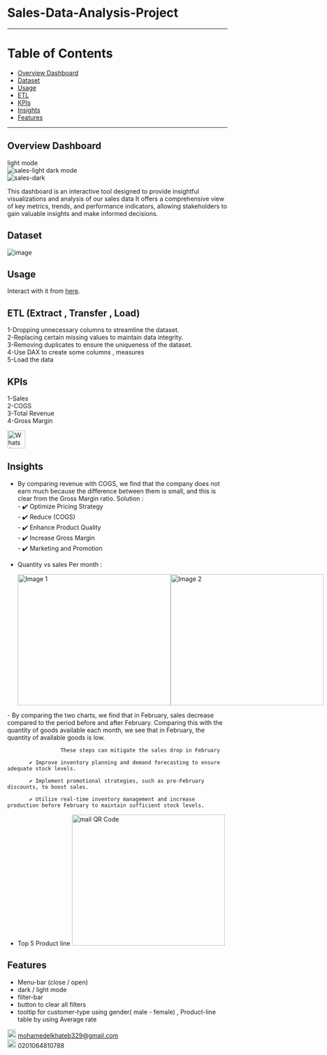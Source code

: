 # Sales-Data-Analysis-Project
___________________________________________________________________________
# Table of Contents
- [Overview Dashboard](#overview-dashboard)
- [Dataset](#dataset)
- [Usage](#usage)
- [ETL](#ETL)
- [KPIs](#kpis)
- [Insights](#insights)
- [Features](#features)
___________________________________________________________________________  
## Overview Dashboard
   
light mode  
![sales-light](https://github.com/MOElkateb9/Sales-Data-Analysis-Project/assets/166956786/850b6462-9cc3-4f43-a8d4-45c2d81afe3e)
dark mode  
![sales-dark](https://github.com/MOElkateb9/Sales-Data-Analysis-Project/assets/166956786/5f3bd6a8-b427-467e-9094-7545010d6fa5)
     
This dashboard is an interactive tool designed to provide insightful visualizations and analysis of our sales data
It offers a comprehensive view of key metrics, trends, and performance indicators, allowing stakeholders to gain valuable insights and make informed decisions.
     
    
## Dataset
![image](https://github.com/MOElkateb9/Sales-Data-Analysis-Project/assets/166956786/5a348fe1-7956-49d1-b257-93171e34a015)
   
   
## Usage
Interact with it from [here](https://app.powerbi.com/view?r=eyJrIjoiN2E4NWEzNmQtYjExMi00Y2ViLWJjOTYtNDAyNTUwMWU1ZDE2IiwidCI6ImRmODY3OWNkLWE4MGUtNDVkOC05OWFjLWM4M2VkN2ZmOTVhMCJ9).
   
   
## ETL (Extract , Transfer , Load)
1-Dropping unnecessary columns to streamline the dataset.   
2-Replacing certain missing values to maintain data integrity.   
3-Removing duplicates to ensure the uniqueness of the dataset.   
4-Use DAX to create some columns , measures   
5-Load the data   
  
   
## KPIs
1-Sales   
2-COGS   
3-Total Revenue   
4-Gross Margin   
  
 

  
<img src="https://github.com/MOElkateb9/Sales-Data-Analysis-Project/assets/166956786/2cb1c2e6-80d2-4501-bfda-4446307d430f" alt="WhatsApp QR Code" width="41" height="41">

## Insights
   - By comparing revenue with COGS, we find that the company does not earn much because the difference between them is small, and this is clear from the Gross Margin ratio.
           Solution :  
            - ✔️  Optimize Pricing Strategy  
            - ✔️  Reduce (COGS)  
            - ✔️  Enhance Product Quality  
            - ✔️  Increase Gross Margin  
            - ✔️  Marketing and Promotion

  - Quantity vs sales Per month :
    <div style="display: flex; justify-content: space-between;">
    <img src="https://github.com/MOElkateb9/Sales-Data-Analysis-Project/assets/166956786/0ea2939c-1e24-4739-8fcc-2f97b07fd687" alt="Image 1" width="350" height="300">
    <img src="https://github.com/MOElkateb9/Sales-Data-Analysis-Project/assets/166956786/e92c9823-305a-4f89-b864-47ac9f16359f" alt="Image 2" width="350" height="300">  
</div>   
      - By comparing the two charts, we find that in February, sales decrease compared to the period before and after February.  
      Comparing this with the quantity of goods available each month, we see that in February, the quantity of available goods is low.  


                     These steps can mitigate the sales drop in February 
            
           ✔️ Improve inventory planning and demand forecasting to ensure adequate stock levels.  

           ✔️ Implement promotional strategies, such as pre-February discounts, to boost sales.  

           ✔️ Utilize real-time inventory management and increase production before February to maintain sufficient stock levels.  


 - Top 5 Product line
   <img src="https://github.com/MOElkateb9/Sales-Data-Analysis-Project/assets/166956786/301be999-3737-41e1-bbe3-e64fe649fe71" alt="mail QR Code" width="350" height="300">

   







  
   
  
## Features
- Menu-bar (close / open)
- dark / light mode
- filter-bar
- button to clear all filters
- tooltip for customer-type using gender( male - female)  , Product-line table by using Average rate
    
    
<img src="https://github.com/MOElkateb9/Sales-Data-Analysis-Project/assets/166956786/4d868aa1-a93d-4d16-8944-7f40ec62ad6d" alt="mail QR Code" width="20" height="20"> mohamedelkhateb329@gmail.com  
<img src="https://github.com/MOElkateb9/Sales-Data-Analysis-Project/assets/166956786/4747bc1a-1809-42c9-bbb9-a618412cbae6" alt="WhatsApp QR Code" width="20" height="20">  0201064810788



